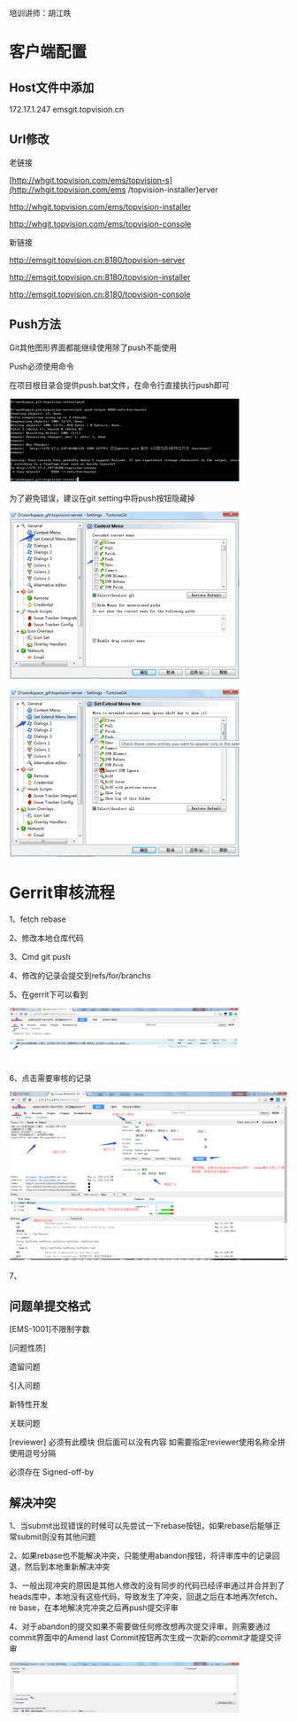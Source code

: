 培训讲师：胡江昳

# 客户端配置

## Host文件中添加

172.17.1.247       emsgit.topvision.cn

## Url修改

老链接

[http://whgit.topvision.com/ems/topvision-s](http://whgit.topvision.com/ems
/topvision-installer)erver

http://whgit.topvision.com/ems/topvision-installer

http://whgit.topvision.com/ems/topvision-console

新链接

http://emsgit.topvision.cn:8180/topvision-server

http://emsgit.topvision.cn:8180/topvision-installer

http://emsgit.topvision.cn:8180/topvision-console





## Push方法

Git其他图形界面都能继续使用除了push不能使用

Push必须使用命令

在项目根目录会提供push.bat文件，在命令行直接执行push即可

![](gerrit使用培训.files/image002.gif)

为了避免错误，建议在git setting中将push按钮隐藏掉

![](gerrit使用培训.files/image004.gif)

![](gerrit使用培训.files/image006.gif)



# Gerrit审核流程

1、fetch rebase

2、修改本地仓库代码

3、Cmd  git push

4、修改的记录会提交到refs/for/branchs

5、在gerrit下可以看到

![](gerrit使用培训.files/image008.gif)

6、点击需要审核的记录

![](gerrit使用培训.files/image010.gif)

7、

## 问题单提交格式

[EMS-1001]不限制字数

[问题性质]

遗留问题

引入问题

新特性开发

关联问题

[reviewer] 必须有此模块 但后面可以没有内容 如需要指定reviewer使用名称全拼使用逗号分隔

必须存在 Signed-off-by

## 解决冲突

1、当submit出现错误的时候可以先尝试一下rebase按钮，如果rebase后能够正常submit则没有其他问题

2、如果rebase也不能解决冲突，只能使用abandon按钮，将评审库中的记录回退，然后到本地重新解决冲突

3、一般出现冲突的原因是其他人修改的没有同步的代码已经评审通过并合并到了heads库中，本地没有这些代码，导致发生了冲突，回退之后在本地再次fetch、re
base，在本地解决完冲突之后再push提交评审

4、对于abandon的提交如果不需要做任何修改想再次提交评审，则需要通过commit界面中的Amend last
Commit按钮再次生成一次新的commit才能提交评审

![](gerrit使用培训.files/image012.gif)

